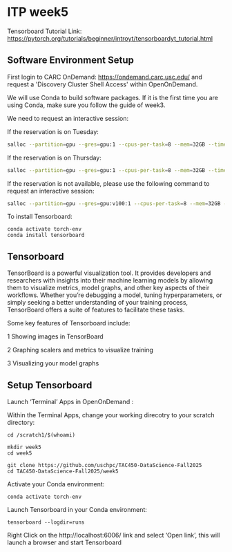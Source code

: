 # ITP week5 

Tensorboard Tutorial Link: https://pytorch.org/tutorials/beginner/introyt/tensorboardyt_tutorial.html


## Software Environment Setup

First login to CARC OnDemand: https://ondemand.carc.usc.edu/ and request a 'Discovery Cluster Shell Access' within OpenOnDemand. 

We will use Conda to build software packages. If it is the first time you are using Conda, make sure you follow the guide of week3. 

We need to request an interactive session:

If the reservation is on Tuesday:
```bash
salloc --partition=gpu --gres=gpu:1 --cpus-per-task=8 --mem=32GB --time=01:00:00 --account=irahbari_1147 --reservation=tac450-tu
```

If the reservation is on Thursday:
```bash
salloc --partition=gpu --gres=gpu:1 --cpus-per-task=8 --mem=32GB --time=01:00:00 --account=irahbari_1147 --reservation=tac450-th
```

If the reservation is not available, please use the following command to request an interactive session: 
```bash
salloc --partition=gpu --gres=gpu:v100:1 --cpus-per-task=8 --mem=32GB --time=01:00:00 --account=irahbari_1147
```
To install Tensorboard: 

```
conda activate torch-env
conda install tensorboard
```

## Tensorboard

TensorBoard is a powerful visualization tool. It provides developers and researchers with insights into their machine learning models by allowing them to visualize metrics, model graphs, and other key aspects of their workflows. Whether you’re debugging a model, tuning hyperparameters, or simply seeking a better understanding of your training process, TensorBoard offers a suite of features to facilitate these tasks.

Some key features of Tensorboard include: 

1 Showing images in TensorBoard

2 Graphing scalers and metrics to visualize training

3 Visualizing your model graphs

## Setup Tensorboard

Launch ‘Terminal’ Apps in OpenOnDemand :

Within the Terminal Apps, change your working direcotry to your scratch directory:
```
cd /scratch1/$(whoami)
```
```
mkdir week5
cd week5
```
```
git clone https://github.com/uschpc/TAC450-DataScience-Fall2025
cd TAC450-DataScience-Fall2025/week5
```

Activate your Conda environment: 
```
conda activate torch-env
```

Launch Tensorboard in your Conda environment: 
```
tensorboard --logdir=runs
```

Right Click on the http://localhost:6006/ link and select ‘Open link’, this will launch a browser and start Tensorboard




